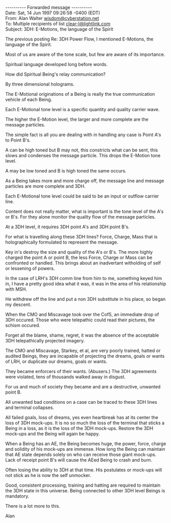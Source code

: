 
---------- Forwarded message ---------- \
Date: Sat, 14 Jun 1997 09:26:58 -0400 (EDT) \
From: Alan Walter <wisdom@cyberstation.net> \
To: Multiple recipients of list <clear-l@lightlink.com> \
Subject: 3DH: E-Motions, the language of the Spirit

The previous posting Re: 3DH Power Flow, I 
mentioned E-Motions, the language of the Spirit.

Most of us are aware of the tone scale, but few are 
aware of its importance.

Spiritual language developed long before words.

How did Spiritual Being's relay communication?

By three dimensional holograms.

The E-Motional originations of a Being is really the 
true communication vehicle of each Being.

Each E-Motional tone level is a specific quantity and
quality carrier wave.

The higher the E-Motion level, the larger and more 
complete are the message particles.

The simple fact is all you are dealing with in handling 
any case is Point A's to Point B's.

A can be high toned but B may not, this constricts 
what can be sent, this slows and condenses the message 
particle. This drops the E-Motion tone level.

A may be low toned and B is high toned the same occurs.

As a Being takes more and more charge off, the message 
line and message particles are more complete and 3DH.

Each E-Motional tone level could be said to be an input 
or outflow carrier line.

Content does not really matter, what is important is the
tone level of the A's or B's. For they alone monitor the 
quality flow of the message particles.

At a 3DH level, it requires 3DH point A's and 3DH point B's.

For what is travelling along these 3DH lines? Force, Charge, 
Mass that is holographically formulated to represent the message.

Key in's destroy the size and quality of the A's or B's. The 
more highly charged the point A or point B, the less Force, 
Charge or Mass can be confronted or handled. This brings about 
an inadvertant witholding of self or lessening of powers.

In the case of LRH's 3DH comm line from him to me, something 
keyed him in, I have a pretty good idea what it was, it was in 
the area of his relationship with MSH. 

He withdrew off the line and put a non 3DH substitute in his place,
so began my descent.

When the CMO and Miscavage took over the CofS, an immediate drop 
of 3DH occured. Those who were telepathic could read their pictures,
the schism occured.

Forget all the blame, shame, regret, it was the absence of the 
acceptable 3DH telepathically projected imagery.

The CMO and Miscavage, Starkey, et al, are very poorly trained, 
hatted or audited Beings, they are incapable of projecting the 
dreams, goals or wants of LRH, or duplicate our dreams, goals 
or wants.

They became enforcers of their wants. (Abusers.) The 3DH agreements 
were violated, tens of thousands walked away in disgust.

For us and much of society they became and are a destructive, unwanted
point B.

All unwanted bad conditions on a case can be traced to these 
3DH lines and terminal collapses.

All failed goals, loss of dreams, yes even heartbreak 
has at its center the loss of 3DH mock-ups. It is no so 
much the loss of the terminal that sticks a Being in a loss,
as it is the loss of the 3DH mock-ups. Restore the 3DH 
mock-ups and the Being will again be happy.

When a Being has an AE, the Being becomes huge, the power, 
force, charge and solidity of his mock-ups are immense. How 
long the Being can maintain that AE state depends solely on 
who can receive those giant mock-ups. Lack of receipt point 
B's will cause the AEed Being to crash and burn.

Often losing the ability to 3DH at that time. His postulates 
or mock-ups will not stick as he is now the self unmocker.

Good, consistent processing, training and hatting are required 
to maintain the 3DH state in this universe. Being connected to 
other 3DH level Beings is mandatory.

There is a lot more to this.

Alan
